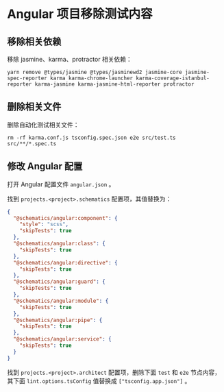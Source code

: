 # Angular 项目移除测试内容

## 移除相关依赖

移除 jasmine、karma、protractor 相关依赖：

```shell
yarn remove @types/jasmine @types/jasminewd2 jasmine-core jasmine-spec-reporter karma karma-chrome-launcher karma-coverage-istanbul-reporter karma-jasmine karma-jasmine-html-reporter protractor
```

## 删除相关文件

删除自动化测试相关文件：

```shell
rm -rf karma.conf.js tsconfig.spec.json e2e src/test.ts src/**/*.spec.ts
```

## 修改 Angular 配置

打开 Angular 配置文件 `angular.json` 。

找到 `projects.<project>.schematics` 配置项，其值替换为：

```json
{
  "@schematics/angular:component": {
    "style": "scss",
    "skipTests": true
  },
  "@schematics/angular:class": {
    "skipTests": true
  },
  "@schematics/angular:directive": {
    "skipTests": true
  },
  "@schematics/angular:guard": {
    "skipTests": true
  },
  "@schematics/angular:module": {
    "skipTests": true
  },
  "@schematics/angular:pipe": {
    "skipTests": true
  },
  "@schematics/angular:service": {
    "skipTests": true
  }
}
```

找到 `projects.<project>.architect` 配置项，删除下面 `test` 和 `e2e` 节点内容，其下面 `lint.options.tsConfig` 值替换成 `["tsconfig.app.json"]` 。